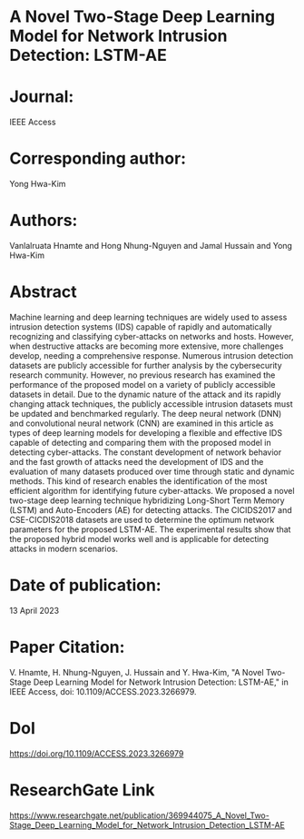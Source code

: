 # A Novel Two-Stage Deep Learning Model for Network Intrusion Detection: LSTM-AE

# Journal:
IEEE Access

# Corresponding author:
Yong Hwa-Kim

# Authors:
Vanlalruata Hnamte and Hong Nhung-Nguyen and Jamal Hussain and Yong Hwa-Kim

# Abstract
Machine learning and deep learning techniques are widely used to assess intrusion detection systems (IDS) capable of rapidly and automatically recognizing and classifying cyber-attacks on networks and hosts. However, when destructive attacks are becoming more extensive, more challenges develop, needing a comprehensive response. Numerous intrusion detection datasets are publicly accessible for further analysis by the cybersecurity research community. However, no previous research has examined the performance of the proposed model on a variety of publicly accessible datasets in detail. Due to the dynamic nature of the attack and its rapidly changing attack techniques, the publicly accessible intrusion datasets must be updated and benchmarked regularly. The deep neural network (DNN) and convolutional neural network (CNN) are examined in this article as types of deep learning models for developing a flexible and effective IDS capable of detecting and comparing them with the proposed model in detecting cyber-attacks. The constant development of network behavior and the fast growth of attacks need the development of IDS and the evaluation of many datasets produced over time through static and dynamic methods. This kind of research enables the identification of the most efficient algorithm for identifying future cyber-attacks. We proposed a novel two-stage deep learning technique hybridizing Long-Short Term Memory (LSTM) and Auto-Encoders (AE) for detecting attacks. The CICIDS2017 and CSE-CICDIS2018 datasets are used to determine the optimum network parameters for the proposed LSTM-AE. The experimental results show that the proposed hybrid model works well and is applicable for detecting attacks in modern scenarios.

# Date of publication:
13 April 2023

# Paper Citation:
V. Hnamte, H. Nhung-Nguyen, J. Hussain and Y. Hwa-Kim, "A Novel Two-Stage Deep Learning Model for Network Intrusion Detection: LSTM-AE," in IEEE Access, doi: 10.1109/ACCESS.2023.3266979.

# DoI
https://doi.org/10.1109/ACCESS.2023.3266979

# ResearchGate Link
https://www.researchgate.net/publication/369944075_A_Novel_Two-Stage_Deep_Learning_Model_for_Network_Intrusion_Detection_LSTM-AE
